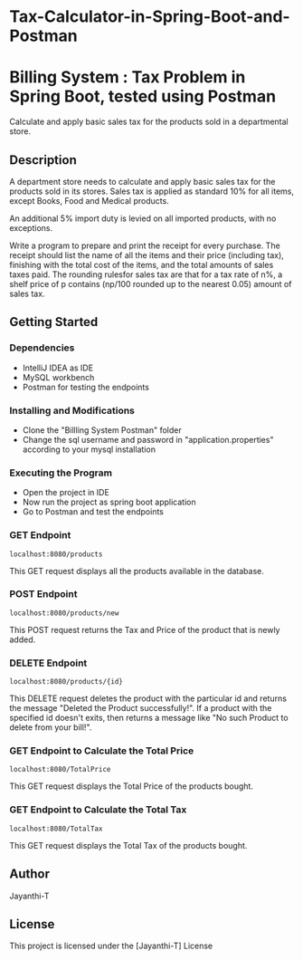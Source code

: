 # Tax-Calculator-in-Spring-Boot-and-Postman

# Billing System : Tax Problem in Spring Boot, tested using Postman

Calculate and apply basic sales tax for the products sold in a departmental store.

## Description

A department store needs to calculate and apply basic sales tax for the products sold in its stores. Sales tax is applied as standard 10% for all items, except Books, Food and Medical products.

An additional 5% import duty is levied on all imported products, with no exceptions.

Write a program to prepare and print the receipt for every purchase. The receipt should list the name of all the items and their price (including tax), finishing with the total cost of the items, and the total amounts of sales taxes paid. 
The rounding rulesfor sales tax are that for a tax rate of n%, a shelf price of p contains (np/100 rounded up to the nearest 0.05) amount of sales tax.

## Getting Started

### Dependencies

* IntelliJ IDEA as IDE
* MySQL workbench
* Postman for testing the endpoints

### Installing and Modifications

* Clone the "Billling System Postman" folder
* Change the sql username and password in "application.properties" according to your mysql installation

### Executing the Program

* Open the project in IDE
* Now run the project as spring boot application
* Go to Postman and test the endpoints

### GET Endpoint 
```
localhost:8080/products
```
This GET request displays all the products available in the database.

### POST Endpoint
```
localhost:8080/products/new
```
This POST request returns the Tax and Price of the product that is newly added.

### DELETE Endpoint
```
localhost:8080/products/{id}
```
This DELETE request deletes the product with the particular id and returns the message "Deleted the Product successfully!".
If a product with the specified id doesn't exits, then returns a message like "No such Product to delete from your bill!".

### GET Endpoint to Calculate the Total Price
```
localhost:8080/TotalPrice
```
This GET request displays the Total Price of the products bought.

### GET Endpoint to Calculate the Total Tax
```
localhost:8080/TotalTax
```
This GET request displays the Total Tax of the products bought.

## Author

Jayanthi-T


## License

This project is licensed under the [Jayanthi-T] License 

